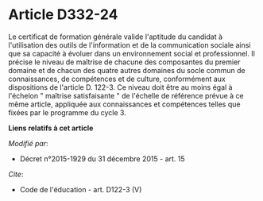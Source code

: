 # Article D332-24

Le certificat de formation générale valide l'aptitude du candidat à l'utilisation des outils de l'information et de la
communication sociale ainsi que sa capacité à évoluer dans un environnement social et professionnel. Il précise le niveau de
maîtrise de chacune des composantes du premier domaine et de chacun des quatre autres domaines du socle commun de
connaissances, de compétences et de culture, conformément aux dispositions de l'article D. 122-3. Ce niveau doit être au
moins égal à l'échelon " maîtrise satisfaisante " de l'échelle de référence prévue à ce même article, appliquée aux
connaissances et compétences telles que fixées par le programme du cycle 3.

**Liens relatifs à cet article**

_Modifié par_:

  - Décret n°2015-1929 du 31 décembre 2015 - art. 15

_Cite_:

  - Code de l'éducation - art. D122-3 (V)
